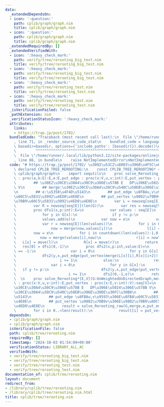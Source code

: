 ```yaml
---
data:
  _extendedDependsOn:
  - icon: ':question:'
    path: cplib/graph/graph.nim
    title: cplib/graph/graph.nim
  - icon: ':question:'
    path: cplib/graph/graph.nim
    title: cplib/graph/graph.nim
  _extendedRequiredBy: []
  _extendedVerifiedWith:
  - icon: ':heavy_check_mark:'
    path: verify/tree/rerooting_big_test.nim
    title: verify/tree/rerooting_big_test.nim
  - icon: ':heavy_check_mark:'
    path: verify/tree/rerooting_big_test.nim
    title: verify/tree/rerooting_big_test.nim
  - icon: ':heavy_check_mark:'
    path: verify/tree/rerooting_test.nim
    title: verify/tree/rerooting_test.nim
  - icon: ':heavy_check_mark:'
    path: verify/tree/rerooting_test.nim
    title: verify/tree/rerooting_test.nim
  _isVerificationFailed: false
  _pathExtension: nim
  _verificationStatusIcon: ':heavy_check_mark:'
  attributes:
    links:
    - https://trap.jp/post/1702/
  bundledCode: "Traceback (most recent call last):\n  File \"/home/runner/.local/lib/python3.12/site-packages/onlinejudge_verify/documentation/build.py\"\
    , line 71, in _render_source_code_stat\n    bundled_code = language.bundle(stat.path,\
    \ basedir=basedir, options={'include_paths': [basedir]}).decode()\n          \
    \         ^^^^^^^^^^^^^^^^^^^^^^^^^^^^^^^^^^^^^^^^^^^^^^^^^^^^^^^^^^^^^^^^^^^^^^^^^^^^^^^^^\n\
    \  File \"/home/runner/.local/lib/python3.12/site-packages/onlinejudge_verify/languages/nim.py\"\
    , line 86, in bundle\n    raise NotImplementedError\nNotImplementedError\n"
  code: "# https://trap.jp/post/1702/ \u3092\u53C2\u8003\u306B\u4F5C\u6210\nwhen not\
    \ declared CPLIB_TREE_REROOTING:\n    const CPLIB_TREE_REROOTING* = 1\n    import\
    \ cplib/graph/graph\n    import sequtils\n    proc solve_Rerooting_raw*[E,V](G:UnWeightedUnDirectedGraph,merge\
    \ : proc(a,b:E):E,e:E,put_edge : proc(x:V,u,v:int):E,put_vertex : proc(x:E,v:int):V):seq[E]=\n\
    \        ## \u30E2\u30CE\u30A4\u30C9\u306E\u578B E   DP\u306E\u5024\u306E\u578B\
    \ V\n        ## merge:\u30E2\u30CE\u30A4\u30C9\u540C\u58EB\u306E\u30DE\u30FC\u30B8\
    \n        ## e:\u5358\u4F4D\u5143\n        ## put_edge \u8FBAu,v\u9593\u306E\u8FBA\
    \u60C5\u5831\u3092\u4ED8\u4E0E\n        ## put_vertex \u9802\u70B9v\u306E\u9802\
    \u70B9\u60C5\u5831\u3092\u4ED8\u4E0E\n        var L = newseq[seq[E]](len(G))\n\
    \        var R = newseq[seq[E]](len(G))\n        var res = newseq[V](len(G))\n\
    \        proc dfs1(x,p:int):E=\n            var values : seq[E]\n            values.add(e)\n\
    \            for y in G[x]:\n                if y != p:\n                    values.add(put_edge(put_vertex(dfs1(y,x),y),x,y))\n\
    \            values.add(e)\n            var now = e\n            var l = newseq[E](len(values))\n\
    \            var r = newseq[E](len(values))\n            for i in 0..<(len(values)):\n\
    \                now = merge(now,values[i])\n                l[i] = now\n    \
    \        now = e\n            for i in countdown((len(values))-1,0,1):\n     \
    \           now = merge(values[i],now)\n                r[i] = now\n         \
    \   L[x] = move(l)\n            R[x] = move(r)\n            return now\n     \
    \   res[0] = dfs1(0,-1)\n        proc dfs2(x,p:int,value:E)=\n            if p\
    \ == -1:\n                var i = 0\n                for y in G[x]:\n        \
    \            dfs2(y,x,put_edge(put_vertex(merge(L[x][i],R[x][i+2]),x),y,x))\n\
    \                    i += 1\n            else:\n                res[x] = merge(L[x][^1],value)\n\
    \                var i = 0\n                for y in G[x]:\n                 \
    \   if y != p:\n                        dfs2(y,x,put_edge(put_vertex(merge(merge(L[x][i],R[x][i+2]),value),x),y,x))\n\
    \                        i += 1\n        dfs2(0,-1,e)\n        return res\n  \
    \  \n    proc solve_Rerooting*[E,V](G:UnWeightedUnDirectedGraph,merge : proc(a,b:E):E,e:E,put_edge\
    \ : proc(x:V,u,v:int):E,put_vertex : proc(x:E,v:int):V):seq[V]=\n        ## \u30E2\
    \u30CE\u30A4\u30C9\u306E\u578B E   DP\u306E\u5024\u306E\u578B V\n        ## merge:\u30E2\
    \u30CE\u30A4\u30C9\u540C\u58EB\u306E\u30DE\u30FC\u30B8\n        ## e:\u5358\u4F4D\
    \u5143\n        ## put_edge \u8FBAu,v\u9593\u306E\u8FBA\u60C5\u5831\u3092\u4ED8\
    \u4E0E\n        ## put_vertex \u9802\u70B9v\u306E\u9802\u70B9\u60C5\u5831\u3092\
    \u4ED8\u4E0E\n        result = solve_Rerooting_raw(G,merge,e,put_edge,put_vertex)\n\
    \        for i in 0..<len(result):\n            result[i] = put_vertex(result[i],i)\n"
  dependsOn:
  - cplib/graph/graph.nim
  - cplib/graph/graph.nim
  isVerificationFile: false
  path: cplib/tree/rerooting.nim
  requiredBy: []
  timestamp: '2024-10-03 01:54:09+09:00'
  verificationStatus: LIBRARY_ALL_AC
  verifiedWith:
  - verify/tree/rerooting_big_test.nim
  - verify/tree/rerooting_big_test.nim
  - verify/tree/rerooting_test.nim
  - verify/tree/rerooting_test.nim
documentation_of: cplib/tree/rerooting.nim
layout: document
redirect_from:
- /library/cplib/tree/rerooting.nim
- /library/cplib/tree/rerooting.nim.html
title: cplib/tree/rerooting.nim
---
```

